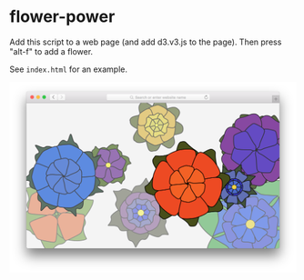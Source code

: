 flower-power
============
Add this script to a web page (and add d3.v3.js to the page).
Then press "alt-f" to add a flower.

See `index.html` for an example.

![Screenshot](screenshot.png)
